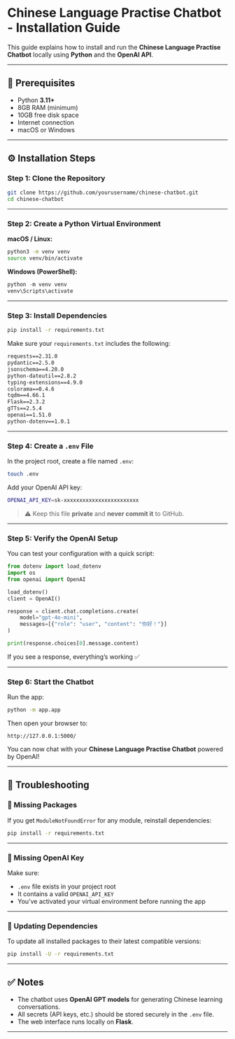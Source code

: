 # Chinese Language Practise Chatbot - Installation Guide

This guide explains how to install and run the **Chinese Language Practise Chatbot** locally using **Python** and the **OpenAI API**.

---

## 🧩 Prerequisites

* Python **3.11+**
* 8GB RAM (minimum)
* 10GB free disk space
* Internet connection
* macOS or Windows

---

## ⚙️ Installation Steps

### Step 1: Clone the Repository

```bash
git clone https://github.com/yourusername/chinese-chatbot.git
cd chinese-chatbot
```

---

### Step 2: Create a Python Virtual Environment

**macOS / Linux:**

```bash
python3 -m venv venv
source venv/bin/activate
```

**Windows (PowerShell):**

```powershell
python -m venv venv
venv\Scripts\activate
```

---

### Step 3: Install Dependencies

```bash
pip install -r requirements.txt
```

Make sure your `requirements.txt` includes the following:

```txt
requests==2.31.0
pydantic==2.5.0
jsonschema==4.20.0
python-dateutil==2.8.2
typing-extensions==4.9.0
colorama==0.4.6
tqdm==4.66.1
Flask==2.3.2
gTTs==2.5.4
openai==1.51.0
python-dotenv==1.0.1
```

---

### Step 4: Create a `.env` File

In the project root, create a file named `.env`:

```bash
touch .env
```

Add your OpenAI API key:

```bash
OPENAI_API_KEY=sk-xxxxxxxxxxxxxxxxxxxxxxxx
```

> ⚠️ Keep this file **private** and **never commit it** to GitHub.

---

### Step 5: Verify the OpenAI Setup

You can test your configuration with a quick script:

```python
from dotenv import load_dotenv
import os
from openai import OpenAI

load_dotenv()
client = OpenAI()

response = client.chat.completions.create(
    model="gpt-4o-mini",
    messages=[{"role": "user", "content": "你好！"}]
)

print(response.choices[0].message.content)
```

If you see a response, everything’s working ✅

---

### Step 6: Start the Chatbot

Run the app:

```bash
python -m app.app
```

Then open your browser to:

```
http://127.0.0.1:5000/
```

You can now chat with your **Chinese Language Practise Chatbot** powered by OpenAI!

---

## 🧠 Troubleshooting

### 🔹 Missing Packages

If you get `ModuleNotFoundError` for any module, reinstall dependencies:

```bash
pip install -r requirements.txt
```

---

### 🔹 Missing OpenAI Key

Make sure:

* `.env` file exists in your project root
* It contains a valid `OPENAI_API_KEY`
* You’ve activated your virtual environment before running the app

---

### 🔹 Updating Dependencies

To update all installed packages to their latest compatible versions:

```bash
pip install -U -r requirements.txt
```

---

## ✅ Notes

* The chatbot uses **OpenAI GPT models** for generating Chinese learning conversations.
* All secrets (API keys, etc.) should be stored securely in the `.env` file.
* The web interface runs locally on **Flask**.

---
